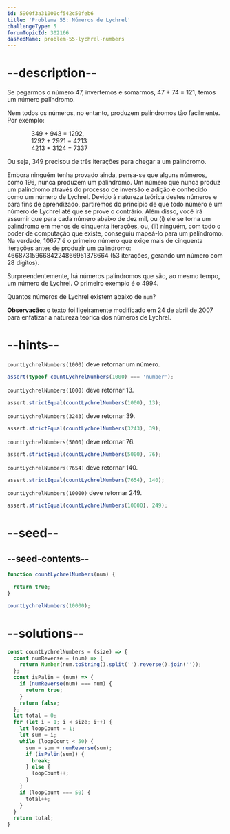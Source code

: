 ```yaml
---
id: 5900f3a31000cf542c50feb6
title: 'Problema 55: Números de Lychrel'
challengeType: 5
forumTopicId: 302166
dashedName: problem-55-lychrel-numbers
---
```


# --description--

Se pegarmos o número 47, invertemos e somarmos, 47 + 74 = 121, temos um número palíndromo.

Nem todos os números, no entanto, produzem palíndromos tão facilmente. Por exemplo:

<div style="margin-left: 4em;">
  349 + 943 = 1292,<br>
  1292 + 2921 = 4213<br>
  4213 + 3124 = 7337<br>
</div>

Ou seja, 349 precisou de três iterações para chegar a um palíndromo.

Embora ninguém tenha provado ainda, pensa-se que alguns números, como 196, nunca produzem um palíndromo. Um número que nunca produz um palíndromo através do processo de inversão e adição é conhecido como um número de Lychrel. Devido à natureza teórica destes números e para fins de aprendizado, partiremos do princípio de que todo número é um número de Lychrel até que se prove o contrário. Além disso, você irá assumir que para cada número abaixo de dez mil, ou (i) ele se torna um palíndromo em menos de cinquenta iterações, ou, (ii) ninguém, com todo o poder de computação que existe, conseguiu mapeá-lo para um palíndromo. Na verdade, 10677 é o primeiro número que exige mais de cinquenta iterações antes de produzir um palíndromo: 4668731596684224866951378664 (53 iterações, gerando um número com 28 dígitos).

Surpreendentemente, há números palíndromos que são, ao mesmo tempo, um número de Lychrel. O primeiro exemplo é o 4994.

Quantos números de Lychrel existem abaixo de `num`?

**Observação:** o texto foi ligeiramente modificado em 24 de abril de 2007 para enfatizar a natureza teórica dos números de Lychrel.

# --hints--

`countLychrelNumbers(1000)` deve retornar um número.

```js
assert(typeof countLychrelNumbers(1000) === 'number');
```

`countLychrelNumbers(1000)` deve retornar 13.

```js
assert.strictEqual(countLychrelNumbers(1000), 13);
```

`countLychrelNumbers(3243)` deve retornar 39.

```js
assert.strictEqual(countLychrelNumbers(3243), 39);
```

`countLychrelNumbers(5000)` deve retornar 76.

```js
assert.strictEqual(countLychrelNumbers(5000), 76);
```

`countLychrelNumbers(7654)` deve retornar 140.

```js
assert.strictEqual(countLychrelNumbers(7654), 140);
```

`countLychrelNumbers(10000)` deve retornar 249.

```js
assert.strictEqual(countLychrelNumbers(10000), 249);
```

# --seed--

## --seed-contents--

```js
function countLychrelNumbers(num) {

  return true;
}

countLychrelNumbers(10000);
```

# --solutions--

```js
const countLychrelNumbers = (size) => {
  const numReverse = (num) => {
    return Number(num.toString().split('').reverse().join(''));
  };
  const isPalin = (num) => {
    if (numReverse(num) === num) {
      return true;
    }
    return false;
  };
  let total = 0;
  for (let i = 1; i < size; i++) {
    let loopCount = 1;
    let sum = i;
    while (loopCount < 50) {
      sum = sum + numReverse(sum);
      if (isPalin(sum)) {
        break;
      } else {
        loopCount++;
      }
    }
    if (loopCount === 50) {
      total++;
    }
  }
  return total;
}
```
